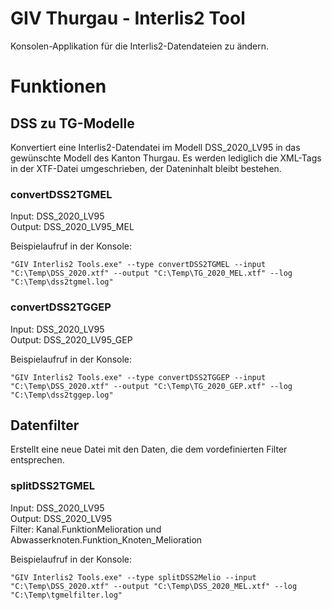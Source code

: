 # GIV Thurgau - Interlis2 Tool
Konsolen-Applikation für die Interlis2-Datendateien zu ändern.

# Funktionen
## DSS zu TG-Modelle
Konvertiert eine Interlis2-Datendatei im Modell DSS_2020_LV95 in das gewünschte Modell des Kanton Thurgau.
Es werden lediglich die XML-Tags in der XTF-Datei umgeschrieben, der Dateninhalt bleibt bestehen.
### convertDSS2TGMEL
Input: DSS_2020_LV95  
Output: DSS_2020_LV95_MEL  

Beispielaufruf in der Konsole:
```
"GIV Interlis2 Tools.exe" --type convertDSS2TGMEL --input "C:\Temp\DSS_2020.xtf" --output "C:\Temp\TG_2020_MEL.xtf" --log "C:\Temp\dss2tgmel.log"
```

### convertDSS2TGGEP
Input: DSS_2020_LV95  
Output: DSS_2020_LV95_GEP  

Beispielaufruf in der Konsole:
```
"GIV Interlis2 Tools.exe" --type convertDSS2TGGEP --input "C:\Temp\DSS_2020.xtf" --output "C:\Temp\TG_2020_GEP.xtf" --log "C:\Temp\dss2tggep.log"
```

## Datenfilter
Erstellt eine neue Datei mit den Daten, die dem vordefinierten Filter entsprechen.

### splitDSS2TGMEL
Input: DSS_2020_LV95  
Output: DSS_2020_LV95  
Filter: Kanal.FunktionMelioration und Abwasserknoten.Funktion_Knoten_Melioration  

Beispielaufruf in der Konsole:
```
"GIV Interlis2 Tools.exe" --type splitDSS2Melio --input "C:\Temp\DSS_2020.xtf" --output "C:\Temp\DSS_2020_MEL.xtf" --log "C:\Temp\tgmelfilter.log"
```